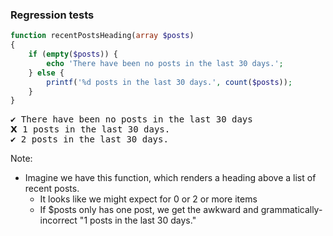 ### Regression tests

```php
function recentPostsHeading(array $posts)
{
    if (empty($posts)) {
        echo 'There have been no posts in the last 30 days.';
    } else {
        printf('%d posts in the last 30 days.', count($posts));
    }
}
```

<pre><output><span class="fragment highlight-green" data-fragment-index="1"><span class="fragment status-icon" data-fragment-index="1">&#x2714;</span> There have been no posts in the last 30 days</span>
<span class="fragment highlight-red" data-fragment-index="1"><span class="fragment status-icon" data-fragment-index="1">&#x1D5EB;</span> 1 posts in the last 30 days.</span>
<span class="fragment highlight-green" data-fragment-index="1"><span class="fragment status-icon" data-fragment-index="1">&#x2714;</span> 2 posts in the last 30 days.</span></output></pre>
<!-- .element: class="fragment" data-fragment-index="0" -->

Note:

* Imagine we have this function, which renders a heading above a list of recent posts.
    - It looks like we might expect for 0 or 2 or more items
    - If $posts only has one post, we get the awkward and grammatically-incorrect "1 posts in the last 30 days."
